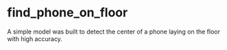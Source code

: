 # find_phone_on_floor
A simple model was built to detect the center of a phone laying on the floor with high accuracy.
